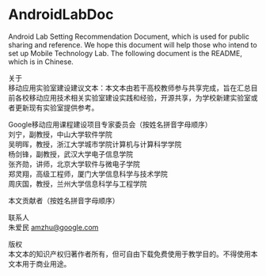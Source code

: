 # AndroidLabDoc
Android Lab Setting Recommendation Document, which is used for public sharing and reference. We hope this document will help those who intend to set up Mobile Technology Lab. The following document is the README, which is in Chinese.

关于
<br>移动应用实验室建设建议文本：本文本由若干高校教师参与共享完成，旨在汇总目前各校移动应用技术相关实验室建设实践和经验，开源共享，为学校新建实验室或者更新现有实验室提供参考。

Google移动应用课程建设项目专家委员会（按姓名拼音字母顺序）
<br>刘宁，副教授，中山大学软件学院
<br>吴明晖，教授，浙江大学城市学院计算机与计算科学学院
<br>杨剑锋，副教授，武汉大学电子信息学院
<br>张齐勋，讲师，北京大学软件与微电子学院
<br>郑灵翔，高级工程师，厦门大学信息科学与技术学院
<br>周庆国，教授，兰州大学信息科学与工程学院

本文贡献者（按姓名拼音字母顺序）


联系人
<br>朱爱民 amzhu@google.com

版权
<br>本文本的知识产权归著作者所有，但可自由下载免费使用于教学目的。不得使用本文本用于商业用途。
